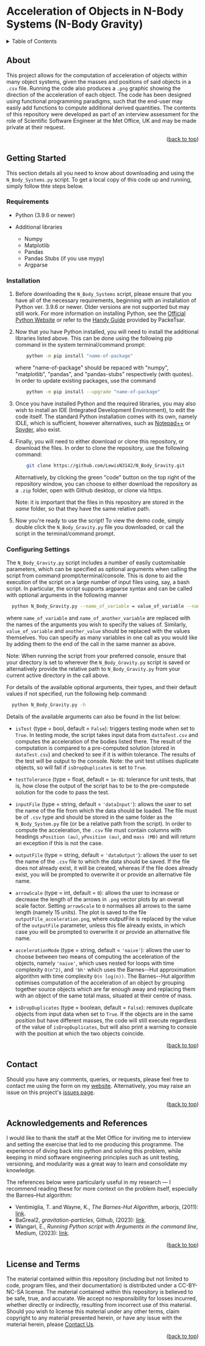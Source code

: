 # Acceleration of Objects in N-Body Systems (N-Body Gravity)

<a id="readme-top"></a>

<details>
  <summary>Table of Contents</summary>
  <ol>
  <li> <a href="#about">About</a></li>
  <li> <a href="#getting-started">Getting Started</a>
    <ul>
      <li> <a href="#requirements">Requirements</a></li>
      <li> <a href="#installation">Installation</a></li>
      <li> <a href="#configuring-settings">Configuring Settings</a></li>
    </ul>  </li>
  <li> <a href="#contact">Contact</a></li>
  <li> <a href="#acknowledgements-and-references">Acknowledgements and References</a></li>
  </ol>
</details>

## About

This project allows for the computation of acceleration of objects within many object systems, given the masses and positions of said objects in a `.csv` file. Running the code also produces a `.png` graphic showing the direction of the acceleration of each object. The code has been designed using functional programming paradigms, such that the end-user may easily add functions to compute additional derived quantities. The contents of this repository were developed as part of an interview assessment for the role of Scientific Software Engineer at the Met Office, UK and may be made private at their request.

<p align="right">(<a href="#readme-top">back to top</a>)</p>

## Getting Started

This section details all you need to know about downloading and using the `N_Body_Systems.py` script. To get a local copy of this code up and running, simply follow thte steps below.

### Requirements

- Python (3.9.6 or newer)

- Additional libraries

  - Numpy
  - Matplotlib
  - Pandas
  - Pandas Stubs (if you use mypy)
  - Argparse

### Installation

1. Before downloading the `N_Body_Systems` script, please ensure that you have all of the necessary requirements, beginning with an installation of Python ver. 3.9.6 or newer. Older versions are not supported but may still work. For more information on installing Python, see the <a href="https://www.python.org/downloads/">Official Python Website</a> or refer to the <a href="https://github.com/PackeTsar/Install-Python/blob/master/README.md">Handy Guide</a> provided by PackeTsar.

2. Now that you have Python installed, you will need to install the additional libraries listed above. This can be done using the following pip command in the system terminal/command prompt:

   ```sh
       python -m pip install "name-of-package"
   ```

   where "name-of-package" should be repaced with "numpy", "matplotlib", "pandas", and "pandas-stubs" respectively (with quotes). In order to update existing packages, use the command

   ```sh
       python -m pip install --upgrade "name-of-package"
   ```

3. Once you have installed Python and the required libraries, you may also wish to install an IDE (Integrated Development Environment), to edit the code itself. The standard Python installation comes with its own, namely IDLE, which is sufficient, however alternatives, such as <a href="https://notepad-plus-plus.org/">Notepad++</a> or <a href="https://www.spyder-ide.org/">Spyder</a>, also exist.

4. Finally, you will need to either download or clone this repository, or download the files. In order to clone the repository, use the following command:

   ```sh
       git clone https://github.com/LewisN3142/N_Body_Gravity.git
   ```
   
   Alternatively, by clicking the green "code" button on the top right of the repository window, you can choose to either download the repository as a `.zip` folder, open with Github desktop, or clone via https.

   Note: it is important that the files in this repository are stored in the _same_ folder, so that they have the same relative path.

5. Now you're ready to use the script! To view the demo code, simply double click the `N_Body_Gravity.py` file you downloaded, or call the script in the terminal/command prompt.

### Configuring Settings

The `N_Body_Gravity.py` script includes a number of easily customisable parameters, which can be specified as optional arguments when calling the script from command prompt/terminal/console. This is done to aid the execution of the script on a large number of input files using, say, a bash script.
In particular, the script supports argparse syntax and can be called with optional arguments in the following manner

```sh
  python N_Body_Gravity.py --name_of_variable = value_of_variable --name_of_another_variable = another_value
```
where `name_of_variable` and `name_of_another_variable` are replaced with the names of the arguments you wish to specify the values of. Similarly, `value_of_variable` and `another_value` should be replaced with the values themselves. You can specify as many variables in one call as you would like by adding them to the end of the call in the same manner as above.

Note: When running the script from your preferred console, ensure that your directory is set to wherever the `N_Body_Gravity.py` script is saved or alternatively provide the relative path to `N_Body_Gravity.py` from your current active directory in the call above.

For details of the available optional arguments, their types, and their default values if not specified, run the following help command:

```sh
  python N_Body_Gravity.py -h
```

Details of the available arguments can also be found in the list below:

- `isTest` (type = bool, default = `False`): triggers testing mode when set to `True`. In testing mode, the script takes input data from `dattaTest.csv` and computes the acceleration of the bodies listed there. The result of the computation is compared to a pre-computed solution (stored in `dataTest.csv`) and checked to see if it is within tolerance. The results of the test will be output to the console. Note: the unit test utilises duplicate objects, so will fail if `isDropDuplicates` is set to `True`.

- `testTolerance` (type = float, default = `1e-8`): tolerance for unit tests, that is, how close the output of the script has to be to the pre-computede solution for the code to pass the test.

- `inputFile` (type = string, default = `'dataInput'`): allows the user to set the name of the file from which the data should be loaded. The file must be of `.csv` type and should be stored in the same folder as the `N_Body_System.py` file (or be a relative path from the script). In order to compute the acceleration, the `.csv` file must contain columns with headings `xPosition (au)`, `yPosition (au)`, and `mass (M0)` and will return an exception if this is not the case.
  
- `outputFile` (type = string, default = `'dataOutput'`): allows the user to set the name of the `.csv` file to which the data should be saved. If the file does not already exist, it will be created, whereas if the file does already exist, you will be prompted to overwrite it or provide an alternative file name.
  
-  `arrowScale` (type = int, default = `0`): allows the user to increase or decrease the length of the arrows in `.png` vector plots by an overall scale factor. Setting `arrowScale` to `0` normalises all arrows to the same length (namely 15 units). The plot is saved to the file `outputFile_acceleration.png`, where outputFile is replaced by the value of the `outputFile` parameter, unless this file already exists, in which case you will be prompted to overwrite it or provide an alternative file name.
  
- `accelerationMode` (type = string, default = `'naive'`): allows the user to choose between two means of computing the acceleration of the objects, namely `'naive'`, which uses nested for loops with time complexity `O(n^2)`, and `'bh'` which uses the Barnes--Hut approximation algorithm with time complexity `O(n log(n))`. The Barnes--Hut algorithm optimises computation of the acceleration of an object by grouping together source objects which are far enough away and replacing them with an object of the same total mass, situated at their centre of mass.

- `isDropDuplicates` (type = boolean, default = `False`): removes duplicate objects from input data when set to `True`. If the objects are in the same position but have different masses, the code will still execute regardless of the value of `isDropDuplicates`, but will also print a warning to console with the position at which the two objects coincide. 

<p align="right">(<a href="#readme-top">back to top</a>)</p>

## Contact

Should you have any comments, queries, or requests, please feel free to contact me using the form on my <a href="https://lewisn3142.github.io/contact_page/contact.html">website</a>.
Alternatively, you may raise an issue on this project's <a href="https://github.com/LewisN3142/N-Body-Gravity/issues">issues page</a>.

<p align="right">(<a href="#readme-top">back to top</a>)</p>

## Acknowledgements and References

I would like to thank the staff at the Met Office for inviting me to interview and setting the exercise that led to me producing this programme. The experience of diving back into python and solving this problem, while keeping in mind software engineering principles such as unit testing, versioning, and modularity was a great way to learn and consolidate my knowledge.

The references below were particularly useful in my research &mdash; I recommend reading these for more context on the problem itself, especially the Barnes&ndash;Hut algorithm:

- Ventimiglia, T. and Wayne, K., <em>The Barnes-Hut Algorithm</em>, arborjs, (2011): <a href="https://arborjs.org/docs/barnes-hut">link</a>.
- BaGreal2, <em>gravitation-particles</em>, Github, (2023): <a href="https://github.com/BaGreal2/gravitation-particles">link</a>.
- Wangari, E., <em>Running Python script with Arguments in the command line</em>, Medium, (2023): <a href="https://medium.com/@evaGachirwa/running-python-script-with-arguments-in-the-command-line-93dfa5f10eff">link</a>.

<p align="right">(<a href="#readme-top">back to top</a>)</p>

## License and Terms

The material contained within this repository (including but not limited to code, program files, and their documentation) is distributed under a CC-BY-NC-SA license. The material contained within this repository is believed to be safe, true, and accurate. We accept no responsibility for losses incurred, whether directly or indirectly, resulting from incorrect use of this material. Should you wish to license this material under any other terms, claim copyright to any material presented herein, or have any issue with the material herein, please [Contact Us](https://lewisn3142.github.io/contact_page/contact.html).

<p align="right">(<a href="#readme-top">back to top</a>)</p>
